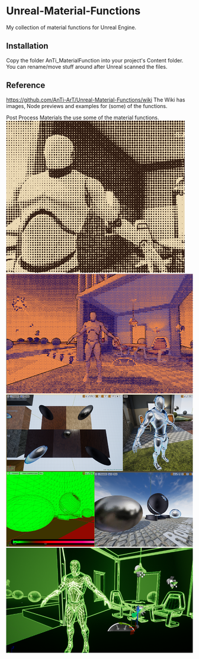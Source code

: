# Unreal-Material-Functions
My collection of material functions for Unreal Engine.

## Installation
Copy the folder AnTi_MaterialFunction into your project's Content folder. You can rename/move stuff around after Unreal scanned the files.

## Reference
https://github.com/AnTi-ArT/Unreal-Material-Functions/wiki
The Wiki has images, Node previews and examples for (some) of the functions.


Post Process Materials the use some of the material functions. 
![](/Documentation/Examples/halftone.PNG)
![](/Documentation/Examples/halftone_psycho2.PNG)
![](/Documentation/Examples/matcap_problem08.PNG)
![](/Documentation/Examples/wireframe.PNG)
